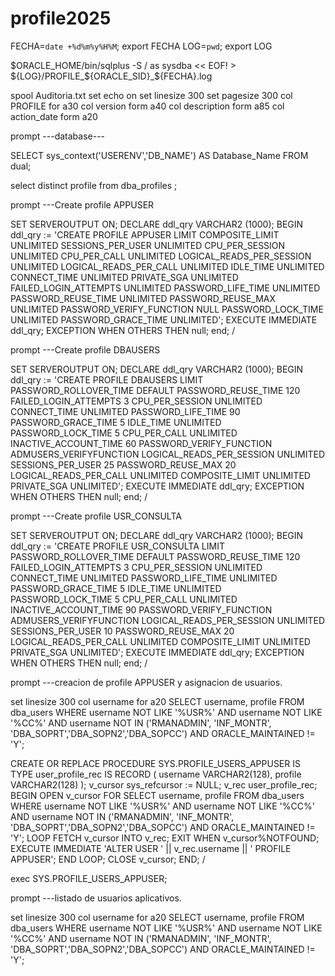 # profile2025

FECHA=`date +%d%m%y%H%M`; export FECHA
LOG=`pwd`; export LOG

$ORACLE_HOME/bin/sqlplus -S / as sysdba << EOF! > ${LOG}/PROFILE_${ORACLE_SID}_${FECHA}.log

spool Auditoria.txt
set echo on
set linesize 300
set pagesize 300
col PROFILE for a30
col version form a40
col description form a85
col action_date form a20




prompt ---database---

SELECT sys_context('USERENV','DB_NAME') AS Database_Name FROM dual;


select distinct profile from dba_profiles ;



prompt ---Create profile APPUSER

SET SERVEROUTPUT ON;
DECLARE
    ddl_qry     VARCHAR2 (1000);
BEGIN
    ddl_qry := 'CREATE PROFILE APPUSER
    LIMIT
         COMPOSITE_LIMIT UNLIMITED
         SESSIONS_PER_USER UNLIMITED
         CPU_PER_SESSION UNLIMITED
         CPU_PER_CALL UNLIMITED
         LOGICAL_READS_PER_SESSION UNLIMITED
         LOGICAL_READS_PER_CALL UNLIMITED
         IDLE_TIME UNLIMITED
         CONNECT_TIME UNLIMITED
         PRIVATE_SGA UNLIMITED
         FAILED_LOGIN_ATTEMPTS UNLIMITED
         PASSWORD_LIFE_TIME UNLIMITED
         PASSWORD_REUSE_TIME UNLIMITED
         PASSWORD_REUSE_MAX UNLIMITED
         PASSWORD_VERIFY_FUNCTION NULL
         PASSWORD_LOCK_TIME UNLIMITED
         PASSWORD_GRACE_TIME UNLIMITED';
    EXECUTE IMMEDIATE ddl_qry;
EXCEPTION
              WHEN OTHERS THEN
                 null;
end;
/



prompt ---Create profile DBAUSERS


SET SERVEROUTPUT ON;
DECLARE
    ddl_qry     VARCHAR2 (1000);
BEGIN
    ddl_qry := 'CREATE PROFILE DBAUSERS
    LIMIT
         PASSWORD_ROLLOVER_TIME		DEFAULT
         PASSWORD_REUSE_TIME		120
         FAILED_LOGIN_ATTEMPTS		3
         CPU_PER_SESSION		UNLIMITED
         CONNECT_TIME		UNLIMITED
         PASSWORD_LIFE_TIME		90
         PASSWORD_GRACE_TIME		5
         IDLE_TIME		UNLIMITED
         PASSWORD_LOCK_TIME		5
         CPU_PER_CALL		UNLIMITED
         INACTIVE_ACCOUNT_TIME		60
         PASSWORD_VERIFY_FUNCTION		ADMUSERS_VERIFYFUNCTION
         LOGICAL_READS_PER_SESSION		UNLIMITED
         SESSIONS_PER_USER		25
         PASSWORD_REUSE_MAX		20
         LOGICAL_READS_PER_CALL		UNLIMITED
         COMPOSITE_LIMIT		UNLIMITED
         PRIVATE_SGA		UNLIMITED';
    EXECUTE IMMEDIATE ddl_qry;
EXCEPTION
              WHEN OTHERS THEN
                 null;
end;
/

prompt ---Create profile USR_CONSULTA


SET SERVEROUTPUT ON;
DECLARE
    ddl_qry     VARCHAR2 (1000);
BEGIN
    ddl_qry := 'CREATE PROFILE USR_CONSULTA
    LIMIT
         PASSWORD_ROLLOVER_TIME		DEFAULT
         PASSWORD_REUSE_TIME		120
         FAILED_LOGIN_ATTEMPTS		3
         CPU_PER_SESSION		UNLIMITED
         CONNECT_TIME		UNLIMITED
         PASSWORD_LIFE_TIME		UNLIMITED
         PASSWORD_GRACE_TIME		5
         IDLE_TIME		UNLIMITED
         PASSWORD_LOCK_TIME		5
         CPU_PER_CALL		UNLIMITED
         INACTIVE_ACCOUNT_TIME		90
         PASSWORD_VERIFY_FUNCTION		ADMUSERS_VERIFYFUNCTION
         LOGICAL_READS_PER_SESSION		UNLIMITED
         SESSIONS_PER_USER		10
         PASSWORD_REUSE_MAX		20
         LOGICAL_READS_PER_CALL		UNLIMITED
         COMPOSITE_LIMIT		UNLIMITED
         PRIVATE_SGA		UNLIMITED';
    EXECUTE IMMEDIATE ddl_qry;
EXCEPTION
              WHEN OTHERS THEN
                 null;
end;
/


prompt ---creacion de profile APPUSER y asignacion de usuarios.



set linesize 300
col username for a20
SELECT username, profile
FROM dba_users
WHERE username NOT LIKE '%USR%'
AND username NOT LIKE '%CC%'
AND username NOT IN ('RMANADMIN', 'INF_MONTR', 'DBA_SOPRT','DBA_SOPN2','DBA_SOPCC') AND  ORACLE_MAINTAINED  != 'Y';



CREATE OR REPLACE PROCEDURE SYS.PROFILE_USERS_APPUSER
IS
    TYPE user_profile_rec IS RECORD (
        username VARCHAR2(128),
        profile  VARCHAR2(128) 
    );
    v_cursor sys_refcursor := NULL;
    v_rec    user_profile_rec;
BEGIN
    OPEN v_cursor FOR
        SELECT username, profile
     FROM dba_users
     WHERE username NOT LIKE '%USR%'
     AND username NOT LIKE '%CC%'
     AND username NOT IN ('RMANADMIN', 'INF_MONTR', 'DBA_SOPRT','DBA_SOPN2','DBA_SOPCC') AND  ORACLE_MAINTAINED  != 'Y';
    LOOP
        FETCH v_cursor INTO v_rec;
        EXIT WHEN v_cursor%NOTFOUND;
        EXECUTE IMMEDIATE 'ALTER USER ' || v_rec.username || ' PROFILE APPUSER';
    END LOOP;
    CLOSE v_cursor;
END;
/


exec SYS.PROFILE_USERS_APPUSER;

prompt ---listado de usuarios aplicativos.

set linesize 300
col username for a20
SELECT username, profile
FROM dba_users
WHERE username NOT LIKE '%USR%'
AND username NOT LIKE '%CC%'
AND username NOT IN ('RMANADMIN', 'INF_MONTR', 'DBA_SOPRT','DBA_SOPN2','DBA_SOPCC') AND  ORACLE_MAINTAINED  != 'Y';




